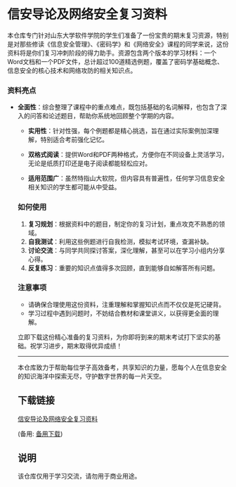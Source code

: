 # 信安导论及网络安全复习资料

本仓库专门针对山东大学软件学院的学生们准备了一份宝贵的期末复习资源，特别是对那些修读《信息安全管理》、《密码学》和《网络安全》课程的同学来说，这份资料将是你们复习冲刺阶段的得力助手。资源包含两个版本的学习材料：一个Word文档和一个PDF文件，总计超过100道精选例题，覆盖了密码学基础概念、信息安全的核心技术和网络攻防的相关知识点。

### 资料亮点

- **全面性**：综合整理了课程中的重点难点，既包括基础的名词解释，也包含了深入的问答和论述题目，帮助你系统地回顾整个学期的内容。

  - **实用性**：针对性强，每个例题都是精心挑选，旨在通过实际案例加深理解，特别适合考前强化记忆。

  - **双格式阅读**：提供Word和PDF两种格式，方便你在不同设备上灵活学习，无论是纸质打印还是电子阅读都能轻松应对。

  - **适用范围广**：虽然特指山大软院，但内容具有普遍性，任何学习信息安全相关知识的学生都可能从中受益。

  ### 如何使用

  1. **复习规划**：根据资料中的题目，制定你的复习计划，重点攻克不熟悉的领域。
  2. **自我测试**：利用这些例题进行自我检测，模拟考试环境，查漏补缺。
  3. **讨论交流**：与同学共同探讨答案，深化理解，甚至可以在学习小组内分享心得。
  4. **反复练习**：重要的知识点值得多次回顾，直到能够自如解答所有问题。

  ### 注意事项

  - 请确保合理使用这份资料，注重理解和掌握知识点而不仅仅是死记硬背。
  - 学习过程中遇到问题时，不妨结合教材和课堂讲义，以获得更全面的理解。

  立即下载这份精心准备的复习资料，为你即将到来的期末考试打下坚实的基础。祝学习进步，期末取得优异成绩！

  ---

  本仓库致力于帮助每位学子高效备考，共享知识的力量，愿每个人在信息安全的知识海洋中探索无尽，守护数字世界的每一片天空。

  ## 下载链接
  [信安导论及网络安全复习资料](https://pan.quark.cn/s/35b06e762ec2) 

  (备用: [备用下载](https://pan.baidu.com/s/1rclEadh9pyjS_7vBFxjHyA?pwd=1234))

  ## 说明

  该仓库仅用于学习交流，请勿用于商业用途。
